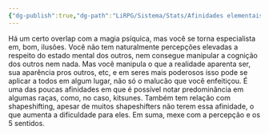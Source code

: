 ```yaml
---
{"dg-publish":true,"dg-path":"LiRPG/Sistema/Stats/Afinidades elementais/Ilusória.md","permalink":"/li-rpg/sistema/stats/afinidades-elementais/ilusoria/","created":"2025-01-11T01:27:25.606-03:00","updated":"2025-01-12T02:33:02.251-03:00"}
---
```



Há um certo overlap com a magia psíquica, mas você se torna especialista em, bom, ilusões. Você não tem naturalmente percepções elevadas a respeito do estado mental dos outros, nem consegue manipular a cognição dos outros nem nada. Mas você manipula o que a realidade aparenta ser, sua aparência pros outros, etc, e em seres mais poderosos isso pode se aplicar a todos em algum lugar, não só o malucão que você enfeitiçou. É uma das poucas afinidades em que é possível notar predominância em algumas raças, como, no caso, kitsunes. Também tem relação com shapeshifting, apesar de muitos shapeshifters não terem essa afinidade, o que aumenta a dificuldade para eles. Em suma, mexe com a percepção e os 5 sentidos.